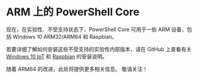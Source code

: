 # <a name="powershell-core-on-arm"></a>ARM 上的 PowerShell Core

现在，在实验性、不受支持状态下，PowerShell Core 可用于一些 ARM 设备，包括 Windows 10 ARM32/ARM64 和 Raspbian。

若要详细了解如何安装这些不受支持的实验性内部版本，请在 GitHub 上查看有关 [Windows 10 IoT](https://github.com/PowerShell/PowerShell/blob/master/docs/installation/windows.md#deploying-on-windows-iot) 和 [Raspbian](https://github.com/PowerShell/PowerShell/blob/master/docs/installation/linux.md#raspbian) 的安装说明。

随着 ARM64 的改进，此处将提供更多相关信息。
敬请关注！